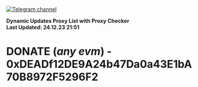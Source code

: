 [![Telegram channel](https://img.shields.io/endpoint?url=https://runkit.io/damiankrawczyk/telegram-badge/branches/master?url=https://t.me/n4z4v0d)](https://t.me/n4z4v0d) 

**Dynamic Updates Proxy List with Proxy Checker**  
**Last Updated: 24.12.23 21:51**

# DONATE (_any evm_) - 0xDEADf12DE9A24b47Da0a43E1bA70B8972F5296F2
